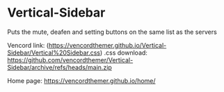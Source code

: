 # Vertical-Sidebar
Puts the mute, deafen and setting buttons on the same list as the servers

Vencord link: (https://vencordthemer.github.io/Vertical-Sidebar/Vertical%20Sidebar.css)
.css download: https://github.com/vencordthemer/Vertical-Sidebar/archive/refs/heads/main.zip

Home page: https://vencordthemer.github.io/home/

